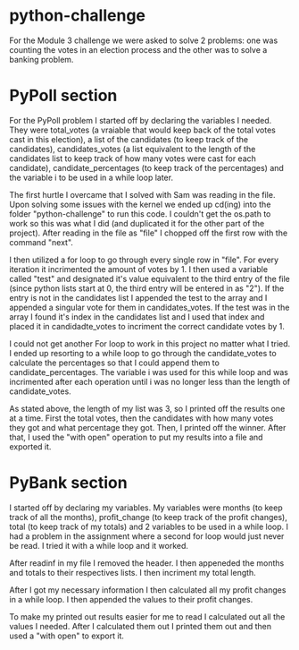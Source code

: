 # python-challenge

For the Module 3 challenge we were asked to solve 2 problems: one was counting the votes in an election process and the other was to solve a banking problem.

# PyPoll section
For the PyPoll problem I started off by declaring the variables I needed. They were total_votes (a vraiable that would keep back of the total votes cast in this election), a list of the candidates (to keep track of the candidates), candidates_votes (a list equivalent to the length of the candidates list to keep track of how many votes were cast for each candidate), candidate_percentages (to keep track of the percentages) and the variable i to be used in a while loop later.

The first hurtle I overcame that I solved with Sam was reading in the file. Upon solving some issues with the kernel we ended up cd(ing) into the folder "python-challenge" to run this code. I couldn't get the os.path to work so this was what I did (and duplicated it for the other part of the project). After reading in the file as "file" I chopped off the first row with the command "next".

I then utilized a for loop to go through every single row in "file". For every iteration it incrimented the amount of votes by 1. I then used a variable called "test" and designated it's value equivalent to the third entry of the file (since python lists start at 0, the third entry will be entered in as "2"). If the entry is not in the candidates list I appended the test to the array and I appended a singular vote for them in candidates_votes. If the test was in the array I found it's index in the candidates list and I used that index and placed it in candidadte_votes to incriment the correct candidate votes by 1.

I could not get another For loop to work in this project no matter what I tried. I ended up resorting to a while loop to go through the candidate_votes to calculate the percentages so that I could append them to candidate_percentages. The variable i was used for this while loop and was incrimented after each operation until i was no longer less than the length of candidate_votes.

As stated above, the length of my list was 3, so I printed off the results one at a time. First the total votes, then the candidates with how many votes they got and what percentage they got. Then, I printed off the winner. After that, I used the "with open" operation to put my results into a file and exported it.

# PyBank section

I started off by declaring my variables. My variables were months (to keep track of all the months), profit_change (to keep track of the profit changes), total (to keep track of my totals) and 2 variables to be used in a while loop. I had a problem in the assignment where a second for loop would just never be read. I tried it with a while loop and it worked.

After readinf in my file I removed the header. I then appeneded the months and totals to their respectives lists. I then incriment my total length.

After I got my necessary information I then calculated all my profit changes in a while loop. I then appended the values to their profit changes.

To make my printed out results easier for me to read I calculated out all the values I needed. After I calculated them out I printed them out and then used a "with open" to export it.
